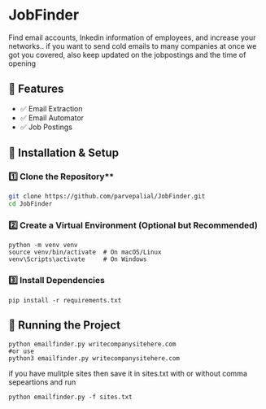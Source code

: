 # JobFinder
Find email accounts, lnkedin information of employees, and increase your networks..
if you want to send cold emails to many companies at once we got you covered, also keep updated on the jobpostings and the time of opening

## 🌟 Features
- ✅ Email Extraction
- ✅ Email Automator
- ✅ Job Postings

## 🔧 Installation & Setup
### 1️⃣ Clone the Repository**
```bash
git clone https://github.com/parvepalial/JobFinder.git
cd JobFinder
```
### 2️⃣ Create a Virtual Environment (Optional but Recommended)
```python3
python -m venv venv
source venv/bin/activate  # On macOS/Linux
venv\Scripts\activate     # On Windows
```

### 3️⃣ Install Dependencies
```python3
pip install -r requirements.txt
```

## 🚀 Running the Project
```python3
python emailfinder.py writecompanysitehere.com
#or use
python3 emailfinder.py writecompanysitehere.com
```
if you have mulitple sites then save it in sites.txt with or without comma sepeartions and run
```python3
python emailfinder.py -f sites.txt
```
